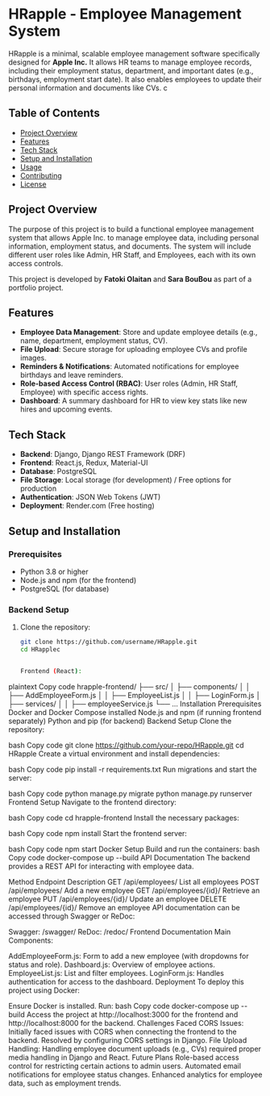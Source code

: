# HRapple - Employee Management System

HRapple is a minimal, scalable employee management software specifically designed for **Apple Inc.** It allows HR teams to manage employee records, including their employment status, department, and important dates (e.g., birthdays, employment start date). It also enables employees to update their personal information and documents like CVs.
c
## Table of Contents

- [Project Overview](#project-overview)
- [Features](#features)
- [Tech Stack](#tech-stack)
- [Setup and Installation](#setup-and-installation)
- [Usage](#usage)
- [Contributing](#contributing)
- [License](#license)

## Project Overview

The purpose of this project is to build a functional employee management system that allows Apple Inc. to manage employee data, including personal information, employment status, and documents. The system will include different user roles like Admin, HR Staff, and Employees, each with its own access controls.

This project is developed by **Fatoki Olaitan** and **Sara BouBou** as part of a portfolio project.

## Features

- **Employee Data Management**: Store and update employee details (e.g., name, department, employment status, CV).
- **File Upload**: Secure storage for uploading employee CVs and profile images.
- **Reminders & Notifications**: Automated notifications for employee birthdays and leave reminders.
- **Role-based Access Control (RBAC)**: User roles (Admin, HR Staff, Employee) with specific access rights.
- **Dashboard**: A summary dashboard for HR to view key stats like new hires and upcoming events.

## Tech Stack

- **Backend**: Django, Django REST Framework (DRF)
- **Frontend**: React.js, Redux, Material-UI
- **Database**: PostgreSQL
- **File Storage**: Local storage (for development) / Free options for production
- **Authentication**: JSON Web Tokens (JWT)
- **Deployment**: Render.com (Free hosting)

## Setup and Installation

### Prerequisites
- Python 3.8 or higher
- Node.js and npm (for the frontend)
- PostgreSQL (for database)

### Backend Setup

1. Clone the repository:
   ```bash
   git clone https://github.com/username/HRapple.git
   cd HRapplec


   Frontend (React):

plaintext
Copy code
hrapple-frontend/
├── src/
│   ├── components/
│   │   ├── AddEmployeeForm.js
│   │   ├── EmployeeList.js
│   │   ├── LoginForm.js
│   ├── services/
│   │   ├── employeeService.js
└── ...
Installation
Prerequisites
Docker and Docker Compose installed
Node.js and npm (if running frontend separately)
Python and pip (for backend)
Backend Setup
Clone the repository:

bash
Copy code
git clone https://github.com/your-repo/HRapple.git
cd HRapple
Create a virtual environment and install dependencies:

bash
Copy code
pip install -r requirements.txt
Run migrations and start the server:

bash
Copy code
python manage.py migrate
python manage.py runserver
Frontend Setup
Navigate to the frontend directory:

bash
Copy code
cd hrapple-frontend
Install the necessary packages:

bash
Copy code
npm install
Start the frontend server:

bash
Copy code
npm start
Docker Setup
Build and run the containers:
bash
Copy code
docker-compose up --build
API Documentation
The backend provides a REST API for interacting with employee data.

Method	Endpoint	Description
GET	/api/employees/	List all employees
POST	/api/employees/	Add a new employee
GET	/api/employees/{id}/	Retrieve an employee
PUT	/api/employees/{id}/	Update an employee
DELETE	/api/employees/{id}/	Remove an employee
API documentation can be accessed through Swagger or ReDoc:

Swagger: /swagger/
ReDoc: /redoc/
Frontend Documentation
Main Components:

AddEmployeeForm.js: Form to add a new employee (with dropdowns for status and role).
Dashboard.js: Overview of employee actions.
EmployeeList.js: List and filter employees.
LoginForm.js: Handles authentication for access to the dashboard.
Deployment
To deploy this project using Docker:

Ensure Docker is installed.
Run:
bash
Copy code
docker-compose up --build
Access the project at http://localhost:3000 for the frontend and http://localhost:8000 for the backend.
Challenges Faced
CORS Issues: Initially faced issues with CORS when connecting the frontend to the backend. Resolved by configuring CORS settings in Django.
File Upload Handling: Handling employee document uploads (e.g., CVs) required proper media handling in Django and React.
Future Plans
Role-based access control for restricting certain actions to admin users.
Automated email notifications for employee status changes.
Enhanced analytics for employee data, such as employment trends.